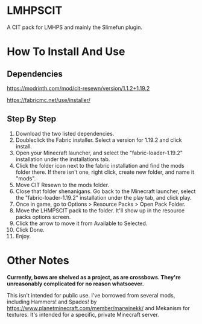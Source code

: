 # LMHPSCIT
A CIT pack for LMHPS and mainly the Slimefun plugin.

# How To Install And Use

## Dependencies 
https://modrinth.com/mod/cit-resewn/version/1.1.2+1.19.2

https://fabricmc.net/use/installer/ 

## Step By Step
1) Download the two listed dependencies.
2) Doubleclick the Fabric installer. Select a version for 1.19.2 and click install.
3) Open your Minecraft launcher, and select the "fabric-loader-1.19.2" installation under the installations tab.
4) Click the folder icon next to the fabric installation and find the mods folder there. If there isn't one, right click, create new folder, and name it "mods".
5) Move CIT Resewn to the mods folder.
6) Close that folder shenanigans. Go back to the Minecraft launcher, select the "fabric-loader-1.19.2" installation under the play tab, and click play.
7) Once in game, go to Options > Resource Packs > Open Pack Folder.
8) Move the LHMPSCIT pack to the folder. It'll show up in the resource packs options screen.
9) Click the arrow to move it from Available to Selected.
10) Click Done.
11) Enjoy.

# Other Notes

**Currently, bows are shelved as a project, as are crossbows. They're unreasonably complicated for no reason whatsoever.**

This isn't intended for public use. I've borrowed from several mods, including Hammers! and Spades! by https://www.planetminecraft.com/member/marwinekk/ and Mekanism for textures. It's intended for a specific, private Minecraft server.
